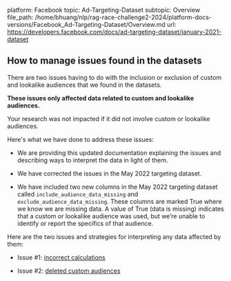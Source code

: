 platform: Facebook
topic: Ad-Targeting-Dataset
subtopic: Overview
file_path: /home/bhuang/nlp/rag-race-challenge2-2024/platform-docs-versions/Facebook_Ad-Targeting-Dataset/Overview.md
url: https://developers.facebook.com/docs/ad-targeting-dataset/january-2021-dataset


## How to manage issues found in the datasets

There are two issues having to do with the inclusion or exclusion of custom and lookalike audiences that we found in the datasets.

**These issues only affected data related to custom and lookalike audiences.**

Your research was not impacted if it did not involve custom or lookalike audiences.

Here's what we have done to address these issues:

* We are providing this updated documentation explaining the issues and describing ways to interpret the data in light of them.
    
* We have corrected the issues in the May 2022 targeting dataset.
    
* We have included two new columns in the May 2022 targeting dataset called `include_audience_data_missing` and `exclude_audience_data_missing`. These columns are marked True where we know we are missing data. A value of True (data is missing) indicates that a custom or lookalike audience was used, but we’re unable to identify or report the specifics of that audience.
    

Here are the two issues and strategies for interpreting any data affected by them:

* Issue #1: [incorrect calculations](#incorrect-calculations)
    
* Issue #2: [deleted custom audiences](#deleted-CA)